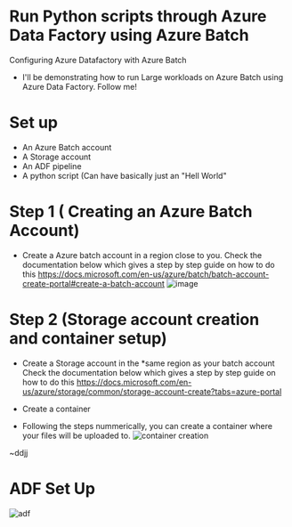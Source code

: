 # Run Python scripts through Azure Data Factory using Azure Batch
Configuring Azure Datafactory with Azure Batch

* I'll be demonstrating how to run Large workloads on Azure Batch using Azure Data Factory.
Follow me!

# Set up
* An Azure Batch account
* A Storage account
* An ADF pipeline
* A python script (Can have basically just an "Hell World"

# Step 1 ( Creating an Azure Batch Account)

* Create a Azure batch account in a region close to you.
Check the documentation below which gives a step by step guide on how to do this
https://docs.microsoft.com/en-us/azure/batch/batch-account-create-portal#create-a-batch-account
![image](https://user-images.githubusercontent.com/60587384/143048803-b4d341ad-5eef-4dc6-830c-949c441e36e1.png)


# Step 2 (Storage account creation  and container setup)
* Create a Storage account in the *same region as your batch account
Check the documentation below which gives a step by step guide on how to do this
https://docs.microsoft.com/en-us/azure/storage/common/storage-account-create?tabs=azure-portal

* Create a container 

* Following the steps nummerically, you can create a container where your files will be uploaded to.
![container creation](https://user-images.githubusercontent.com/60587384/143048303-3327ae0d-63e9-4e8e-9c02-99ba5205d286.png)

~ddjj

# ADF Set Up

![adf](https://user-images.githubusercontent.com/60587384/145054844-db800a26-a5c7-4301-b3e5-a9fd86a6fe5f.png)


